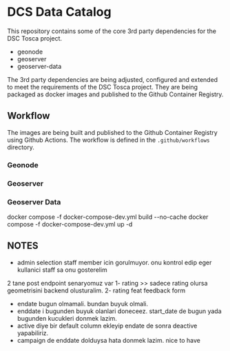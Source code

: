 # DCS Data Catalog

This repository contains some of the core 3rd party dependencies for the DSC Tosca project. 
 - geonode
 - geoserver
 - geoserver-data

The 3rd party dependencies are being adjusted, configured and extended to meet the requirements of the DSC Tosca project. They are being packaged as docker images and published to the Github Container Registry.

## Workflow
The images are being built and published to the Github Container Registry using Github Actions. The workflow is defined in the `.github/workflows` directory.

### Geonode

### Geoserver

### Geoserver Data

docker compose -f docker-compose-dev.yml build --no-cache
docker compose -f docker-compose-dev.yml up -d

## NOTES

- admin selection staff member icin gorulmuyor. onu kontrol edip eger kullanici staff sa onu gosterelim

2 tane post endpoint senaryomuz var
1- rating   >> sadece rating olursa geometrisini backend olusturalim. 
2- rating feat feedback form

- endate bugun olmamali. bundan buyuk olmali.
- enddate i bugunden buyuk olanlari doneceez. start_date de bugun yada bugunden kucukleri donmek lazim. 
- active diye bir default column ekleyip endate de sonra deactive yapabiliriz.
- campaign de enddate dolduysa hata donmek lazim. nice to have